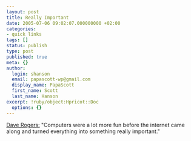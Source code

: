 ```yaml
---
layout: post
title: Really Important
date: 2005-07-06 09:02:07.000000000 +02:00
categories:
- quick links
tags: []
status: publish
type: post
published: true
meta: {}
author:
  login: shanson
  email: papascott-wp@gmail.com
  display_name: PapaScott
  first_name: Scott
  last_name: Hanson
excerpt: !ruby/object:Hpricot::Doc
  options: {}
---
```

<p><a href="http://homepage.mac.com/dave_rogers/GHD07-05.html#note_2266" title="Groundhog Day">Dave Rogers:</a> "Computers were a lot more fun before the internet came along and turned everything into something really important."</p>
